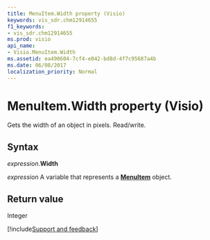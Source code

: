 ```yaml
---
title: MenuItem.Width property (Visio)
keywords: vis_sdr.chm12914655
f1_keywords:
- vis_sdr.chm12914655
ms.prod: visio
api_name:
- Visio.MenuItem.Width
ms.assetid: ea490604-7cf4-e042-bd8d-4f7c95687a4b
ms.date: 06/08/2017
localization_priority: Normal
---
```



# MenuItem.Width property (Visio)

Gets the width of an object in pixels. Read/write.


## Syntax

_expression_.**Width**

_expression_ A variable that represents a **[MenuItem](Visio.MenuItem.md)** object.


## Return value

Integer

[!include[Support and feedback](~/includes/feedback-boilerplate.md)]